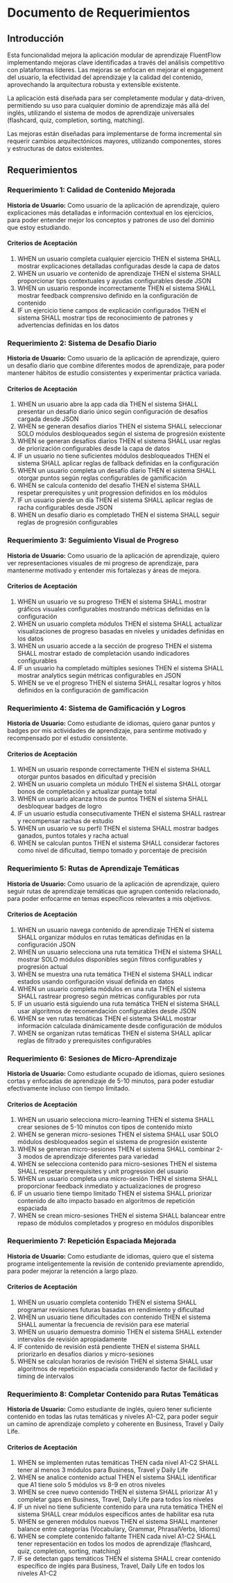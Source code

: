 # Documento de Requerimientos

## Introducción

Esta funcionalidad mejora la aplicación modular de aprendizaje FluentFlow implementando mejoras clave identificadas a través del análisis competitivo con plataformas líderes. Las mejoras se enfocan en mejorar el engagement del usuario, la efectividad del aprendizaje y la calidad del contenido, aprovechando la arquitectura robusta y extensible existente.

La aplicación está diseñada para ser completamente modular y data-driven, permitiendo su uso para cualquier dominio de aprendizaje más allá del inglés, utilizando el sistema de modos de aprendizaje universales (flashcard, quiz, completion, sorting, matching).

Las mejoras están diseñadas para implementarse de forma incremental sin requerir cambios arquitectónicos mayores, utilizando componentes, stores y estructuras de datos existentes.

## Requerimientos

### Requerimiento 1: Calidad de Contenido Mejorada

**Historia de Usuario:** Como usuario de la aplicación de aprendizaje, quiero explicaciones más detalladas e información contextual en los ejercicios, para poder entender mejor los conceptos y patrones de uso del dominio que estoy estudiando.

#### Criterios de Aceptación

1. WHEN un usuario completa cualquier ejercicio THEN el sistema SHALL mostrar explicaciones detalladas configuradas desde la capa de datos
2. WHEN un usuario ve contenido de aprendizaje THEN el sistema SHALL proporcionar tips contextuales y ayudas configurables desde JSON
3. WHEN un usuario responde incorrectamente THEN el sistema SHALL mostrar feedback comprensivo definido en la configuración de contenido
4. IF un ejercicio tiene campos de explicación configurados THEN el sistema SHALL mostrar tips de reconocimiento de patrones y advertencias definidas en los datos

### Requerimiento 2: Sistema de Desafío Diario

**Historia de Usuario:** Como usuario de la aplicación de aprendizaje, quiero un desafío diario que combine diferentes modos de aprendizaje, para poder mantener hábitos de estudio consistentes y experimentar práctica variada.

#### Criterios de Aceptación

1. WHEN un usuario abre la app cada día THEN el sistema SHALL presentar un desafío diario único según configuración de desafíos cargada desde JSON
2. WHEN se generan desafíos diarios THEN el sistema SHALL seleccionar SOLO módulos desbloqueados según el sistema de progresión existente
3. WHEN se generan desafíos diarios THEN el sistema SHALL usar reglas de priorización configurables desde la capa de datos
4. IF un usuario no tiene suficientes módulos desbloqueados THEN el sistema SHALL aplicar reglas de fallback definidas en la configuración
5. WHEN un usuario completa un desafío diario THEN el sistema SHALL otorgar puntos según reglas configurables de gamificación
6. WHEN se calcula contenido del desafío THEN el sistema SHALL respetar prerequisites y unit progression definidos en los módulos
7. IF un usuario pierde un día THEN el sistema SHALL aplicar reglas de racha configurables desde JSON
8. WHEN un desafío diario es completado THEN el sistema SHALL seguir reglas de progresión configurables

### Requerimiento 3: Seguimiento Visual de Progreso

**Historia de Usuario:** Como usuario de la aplicación de aprendizaje, quiero ver representaciones visuales de mi progreso de aprendizaje, para mantenerme motivado y entender mis fortalezas y áreas de mejora.

#### Criterios de Aceptación

1. WHEN un usuario ve su progreso THEN el sistema SHALL mostrar gráficos visuales configurables mostrando métricas definidas en la configuración
2. WHEN un usuario completa módulos THEN el sistema SHALL actualizar visualizaciones de progreso basadas en niveles y unidades definidas en los datos
3. WHEN un usuario accede a la sección de progreso THEN el sistema SHALL mostrar estado de completación usando indicadores configurables
4. IF un usuario ha completado múltiples sesiones THEN el sistema SHALL mostrar analytics según métricas configurables en JSON
5. WHEN se ve el progreso THEN el sistema SHALL resaltar logros y hitos definidos en la configuración de gamificación

### Requerimiento 4: Sistema de Gamificación y Logros

**Historia de Usuario:** Como estudiante de idiomas, quiero ganar puntos y badges por mis actividades de aprendizaje, para sentirme motivado y recompensado por el estudio consistente.

#### Criterios de Aceptación

1. WHEN un usuario responde correctamente THEN el sistema SHALL otorgar puntos basados en dificultad y precisión
2. WHEN un usuario completa un módulo THEN el sistema SHALL otorgar bonos de completación y actualizar puntaje total
3. WHEN un usuario alcanza hitos de puntos THEN el sistema SHALL desbloquear badges de logro
4. IF un usuario estudia consecutivamente THEN el sistema SHALL rastrear y recompensar rachas de estudio
5. WHEN un usuario ve su perfil THEN el sistema SHALL mostrar badges ganados, puntos totales y racha actual
6. WHEN se calculan puntos THEN el sistema SHALL considerar factores como nivel de dificultad, tiempo tomado y porcentaje de precisión

### Requerimiento 5: Rutas de Aprendizaje Temáticas

**Historia de Usuario:** Como usuario de la aplicación de aprendizaje, quiero seguir rutas de aprendizaje temáticas que agrupen contenido relacionado, para poder enfocarme en temas específicos relevantes a mis objetivos.

#### Criterios de Aceptación

1. WHEN un usuario navega contenido de aprendizaje THEN el sistema SHALL organizar módulos en rutas temáticas definidas en la configuración JSON
2. WHEN un usuario selecciona una ruta temática THEN el sistema SHALL mostrar SOLO módulos disponibles según filtros configurables y progresión actual
3. WHEN se muestra una ruta temática THEN el sistema SHALL indicar estados usando configuración visual definida en datos
4. WHEN un usuario completa módulos en una ruta THEN el sistema SHALL rastrear progreso según métricas configurables por ruta
5. IF un usuario está siguiendo una ruta temática THEN el sistema SHALL usar algoritmos de recomendación configurables desde JSON
6. WHEN se ven rutas temáticas THEN el sistema SHALL mostrar información calculada dinámicamente desde configuración de módulos
7. WHEN se organizan rutas temáticas THEN el sistema SHALL aplicar reglas de filtrado y prerequisites configurables

### Requerimiento 6: Sesiones de Micro-Aprendizaje

**Historia de Usuario:** Como estudiante ocupado de idiomas, quiero sesiones cortas y enfocadas de aprendizaje de 5-10 minutos, para poder estudiar efectivamente incluso con tiempo limitado.

#### Criterios de Aceptación

1. WHEN un usuario selecciona micro-learning THEN el sistema SHALL crear sesiones de 5-10 minutos con tipos de contenido mixto
2. WHEN se generan micro-sesiones THEN el sistema SHALL usar SOLO módulos desbloqueados según el sistema de progresión existente
3. WHEN se generan micro-sesiones THEN el sistema SHALL combinar 2-3 modos de aprendizaje diferentes para variedad
4. WHEN se selecciona contenido para micro-sesiones THEN el sistema SHALL respetar prerequisites y unit progression del usuario
5. WHEN un usuario completa una micro-sesión THEN el sistema SHALL proporcionar feedback inmediato y actualizaciones de progreso
6. IF un usuario tiene tiempo limitado THEN el sistema SHALL priorizar contenido de alto impacto basado en algoritmos de repetición espaciada
7. WHEN se crean micro-sesiones THEN el sistema SHALL balancear entre repaso de módulos completados y progreso en módulos disponibles

### Requerimiento 7: Repetición Espaciada Mejorada

**Historia de Usuario:** Como estudiante de idiomas, quiero que el sistema programe inteligentemente la revisión de contenido previamente aprendido, para poder mejorar la retención a largo plazo.

#### Criterios de Aceptación

1. WHEN un usuario completa contenido THEN el sistema SHALL programar revisiones futuras basadas en rendimiento y dificultad
2. WHEN un usuario tiene dificultades con contenido THEN el sistema SHALL aumentar la frecuencia de revisión para ese material
3. WHEN un usuario demuestra dominio THEN el sistema SHALL extender intervalos de revisión apropiadamente
4. IF contenido de revisión está pendiente THEN el sistema SHALL priorizarlo en desafíos diarios y micro-sesiones
5. WHEN se calculan horarios de revisión THEN el sistema SHALL usar algoritmos de repetición espaciada considerando factor de facilidad y timing de intervalos

### Requerimiento 8: Completar Contenido para Rutas Temáticas

**Historia de Usuario:** Como estudiante de inglés, quiero tener suficiente contenido en todas las rutas temáticas y niveles A1-C2, para poder seguir un camino de aprendizaje completo y coherente en Business, Travel y Daily Life.

#### Criterios de Aceptación

1. WHEN se implementen rutas temáticas THEN cada nivel A1-C2 SHALL tener al menos 3 módulos para Business, Travel y Daily Life
2. WHEN se analice contenido actual THEN el sistema SHALL identificar que A1 tiene solo 5 módulos vs 8-9 en otros niveles
3. WHEN se cree nuevo contenido THEN el sistema SHALL priorizar A1 y completar gaps en Business, Travel, Daily Life para todos los niveles
4. IF un nivel no tiene suficiente contenido para una ruta temática THEN el sistema SHALL crear módulos específicos antes de habilitar esa ruta
5. WHEN se generen módulos nuevos THEN el sistema SHALL mantener balance entre categorías (Vocabulary, Grammar, PhrasalVerbs, Idioms)
6. WHEN se complete contenido faltante THEN cada nivel A1-C2 SHALL tener representación en todos los modos de aprendizaje (flashcard, quiz, completion, sorting, matching)
7. IF se detectan gaps temáticos THEN el sistema SHALL crear contenido específico de inglés para Business, Travel, Daily Life en todos los niveles A1-C2